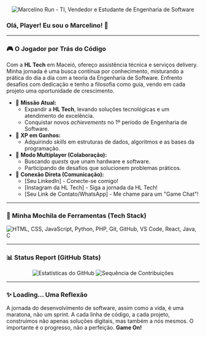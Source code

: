 <p align="center">
  <img src="https://raw.githubusercontent.com/marcelinomoralis/marcelinomoralis/main/assets/banner_marcelino_run.png" alt="Marcelino Run - TI, Vendedor e Estudante de Engenharia de Software" />
</p>

### Olá, Player! Eu sou o Marcelino! 👋

---

### 🎮 O Jogador por Trás do Código

Com a **HL Tech** em Maceió, ofereço assistência técnica e serviços delivery. Minha jornada é uma busca contínua por conhecimento, misturando a prática do dia a dia com a teoria da Engenharia de Software. Enfrento desafios com dedicação e tenho a filosofia como guia, vendo em cada projeto uma oportunidade de crescimento.

* 🚀 **Missão Atual:**
    * Expandir a **HL Tech**, levando soluções tecnológicas e um atendimento de excelência.
    * Conquistar novos *achievements* no 1º período de Engenharia de Software.
* 🌱 **XP em Ganhos:**
    * Adquirindo *skills* em estruturas de dados, algoritmos e as bases da programação.
* 🤝 **Modo Multiplayer (Colaboração):**
    * Buscando *quests* que unam hardware e software.
    * Participando de desafios que solucionem problemas práticos.
* 💬 **Conexão Direta (Comunicação):**
    * [Seu LinkedIn] - Conecte-se comigo!
    * [Instagram da HL Tech] - Siga a jornada da HL Tech!
    * [Seu Link de Contato/WhatsApp] - Me chame para um "Game Chat"!

---

### 🎒 Minha Mochila de Ferramentas (Tech Stack)

<p align="left">
  <img src="https://skillicons.dev/icons?i=html,css,js,py,php,git,github,vscode,react,java,c" alt="HTML, CSS, JavaScript, Python, PHP, Git, GitHub, VS Code, React, Java, C" />
</p>

---

### 📊 Status Report (GitHub Stats)

<p align="center">
  <img src="https://github-readme-stats.vercel.app/api?username=marcelinomoralis&show_icons=true&theme=dracula&count_private=true" alt="Estatísticas do GitHub" />
  <img src="https://github-readme-streak-stats.herokuapp.com/?user=marcelinomoralis&theme=dracula" alt="Sequência de Contribuições" />
</p>

---

### ✨ Loading... Uma Reflexão

A jornada do desenvolvimento de software, assim como a vida, é uma maratona, não um sprint. A cada linha de código, a cada projeto, construímos não apenas soluções digitais, mas também a nós mesmos. O importante é o progresso, não a perfeição. **Game On!**
